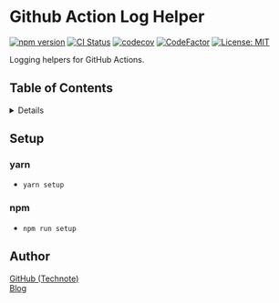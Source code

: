 # Github Action Log Helper

[![npm version](https://badge.fury.io/js/%40technote-space%2Fgithub-action-log-helper.svg)](https://badge.fury.io/js/%40technote-space%2Fgithub-action-log-helper)
[![CI Status](https://github.com/technote-space/github-action-log-helper/workflows/CI/badge.svg)](https://github.com/technote-space/github-action-log-helper/actions)
[![codecov](https://codecov.io/gh/technote-space/github-action-log-helper/branch/master/graph/badge.svg)](https://codecov.io/gh/technote-space/github-action-log-helper)
[![CodeFactor](https://www.codefactor.io/repository/github/technote-space/github-action-log-helper/badge)](https://www.codefactor.io/repository/github/technote-space/github-action-log-helper)
[![License: MIT](https://img.shields.io/badge/License-MIT-blue.svg)](https://github.com/technote-space/github-action-log-helper/blob/master/LICENSE)

Logging helpers for GitHub Actions.

## Table of Contents

<!-- START doctoc generated TOC please keep comment here to allow auto update -->
<!-- DON'T EDIT THIS SECTION, INSTEAD RE-RUN doctoc TO UPDATE -->
<details>
<summary>Details</summary>

- [Setup](#setup)
  - [yarn](#yarn)
  - [npm](#npm)
- [Author](#author)

</details>
<!-- END doctoc generated TOC please keep comment here to allow auto update -->

## Setup
### yarn
- `yarn setup`
### npm
- `npm run setup`

## Author
[GitHub (Technote)](https://github.com/technote-space)  
[Blog](https://technote.space)

